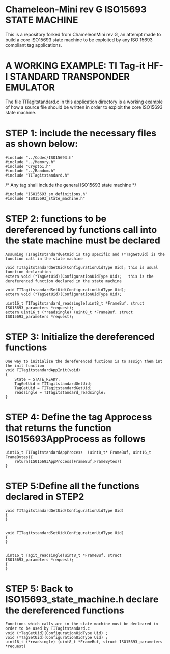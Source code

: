 Chameleon-Mini rev G ISO15693 STATE MACHINE
===========================================
This is a repository forked from ChameleonMini rev G, an attempt made to build a core ISO15693 state machine to be exploited by any ISO 15693 compliant tag applications.

A WORKING EXAMPLE:
TI Tag-it HF-I STANDARD TRANSPONDER EMULATOR
============================================
The file TITagitstandard.c in this application directory is a working example of how a source file should be written in order to exploit the core ISO15693 state machine. 

STEP 1: include the necessary files as shown below:
===============================================================
    #include "../Codec/ISO15693.h"
    #include "../Memory.h"
    #include "Crypto1.h"
    #include "../Random.h"
    #include "TITagitstandard.h"

/* Any tag shall include the general ISO15693 state machine */
    
    #include "ISO15693_sm_definitions.h"
    #include "ISO15693_state_machine.h"


STEP 2: functions to be dereferenced by functions call into the state machine must be declared
===============================================================
    Assuming TITagitstandardGetUid is tag specific and (*TagGetUid) is the function call in the state machine

    void TITagitstandardGetUid(ConfigurationUidType Uid); this is usual function declaration
    extern void (*TagGetUid)(ConfigurationUidType Uid);   this is the dereferenced function declared in the state machine
        
    void TITagitstandardSetUid(ConfigurationUidType Uid);    
    extern void (*TagSetUid)(ConfigurationUidType Uid); 
    
    uint16_t TITagitstandard_readsingle(uint8_t *FrameBuf, struct ISO15693_parameters *request);   
    extern uint16_t (*readsingle) (uint8_t *FrameBuf, struct ISO15693_parameters *request);  

STEP 3: Initialize the dereferenced functions 
=================================================
    One way to initialize the dereferenced fuctions is to assign them int the init function
    void TITagitstandardAppInit(void)
    {
        State = STATE_READY;
        TagGetUid = TITagitstandardGetUid;
        TagGetUid = TITagitstandardGetUid;	
        readsingle = TITagitstandard_readsingle;	
    }


STEP 4: Define the tag Approcess that returns the function IS015693AppProcess as follows
=================================================
    uint16_t TITagitstandardAppProcess  (uint8_t* FrameBuf, uint16_t FrameBytes){
        return(IS015693AppProcess(FrameBuf,FrameBytes))
    }
    
STEP 5:Define all the functions declared in STEP2
=================================================
    void TITagitstandardGetUid(ConfigurationUidType Uid)
    {
    }

        
    void TITagitstandardSetUid(ConfigurationUidType Uid)
    {
    }

   
    uint16_t Tagit_readsingle(uint8_t *FrameBuf, struct ISO15693_parameters *request);   
    {
    }
    
 STEP 5: Back to ISO15693_state_machine.h declare the dereferenced functions    
 =================================================
    Functions which calls are in the state machine must be decleared in order to be used by TITagitstandard.c
    void (*TagGetUid)(ConfigurationUidType Uid) ;
    void (*TagSetUid)(ConfigurationUidType Uid) ;
    uint16_t (*readsingle) (uint8_t *FrameBuf, struct ISO15693_parameters *request)
 
 
 
 
